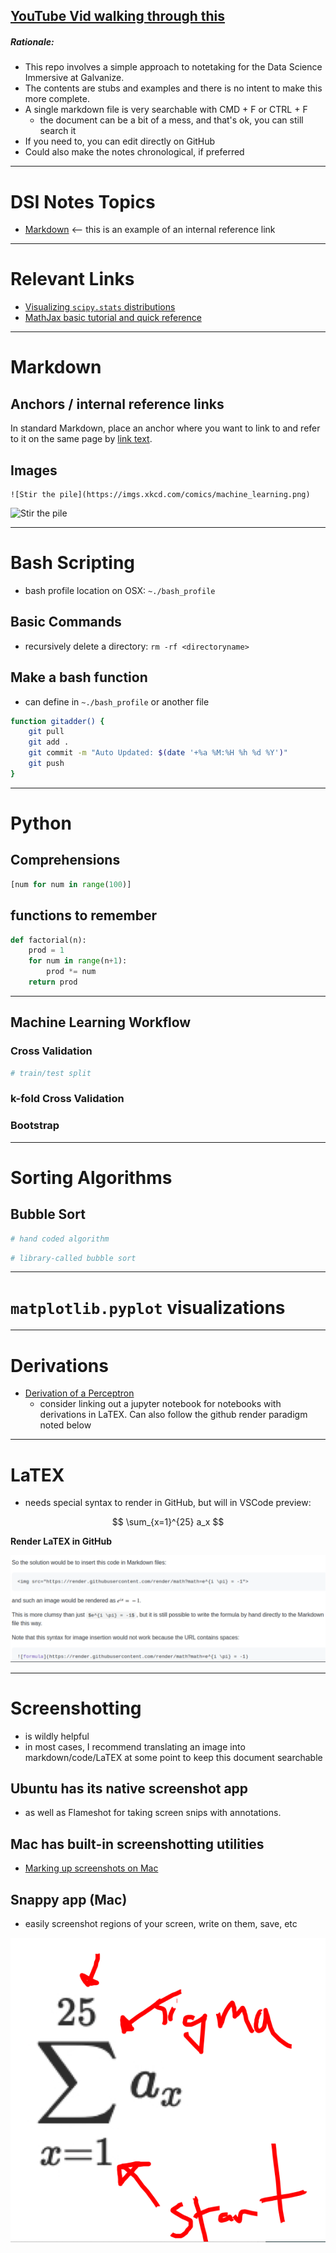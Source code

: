 ## [YouTube Vid walking through this](https://youtu.be/W5kZjp2uh8M?t=4722)

##### Rationale: 
* This repo involves a simple approach to notetaking for the Data Science Immersive at Galvanize.
* The contents are stubs and examples and there is no intent to make this more complete.
* A single markdown file is very searchable with CMD + F or CTRL + F
    * the document can be a bit of a mess, and that's ok, you can still search it
* If you need to, you can edit directly on GitHub
* Could also make the notes chronological, if preferred


----------------------


# DSI Notes Topics
* [Markdown](#markdown) <-- this is an example of an internal reference link


----------------------


# Relevant Links
* [Visualizing `scipy.stats` distributions](https://stackoverflow.com/questions/37559470/what-do-all-the-distributions-available-in-scipy-stats-look-like)
* [MathJax basic tutorial and quick reference](https://math.meta.stackexchange.com/questions/5020/mathjax-basic-tutorial-and-quick-reference)


------------------------------
# <a name="markdown">Markdown</a>

## Anchors / internal reference links
In standard Markdown, place an anchor <a name="markdown"></a> where you want to link to and refer to it on the same page by [link text](#abcd).


## Images

```
![Stir the pile](https://imgs.xkcd.com/comics/machine_learning.png)
```

![Stir the pile](https://imgs.xkcd.com/comics/machine_learning.png)


------------------------------
# Bash Scripting
* bash profile location on OSX: `~./bash_profile`

## Basic Commands
* recursively delete a directory: `rm -rf <directoryname>`

## Make a bash function
* can define in `~./bash_profile` or another file

```bash
function gitadder() {
    git pull
    git add .
    git commit -m "Auto Updated: $(date '+%a %M:%H %h %d %Y')"
    git push    
}
```


----------------------
# Python 

## Comprehensions

```python
[num for num in range(100)]
```

## functions to remember

```python
def factorial(n):
    prod = 1
    for num in range(n+1):
        prod *= num
    return prod
```


-------------------
## Machine Learning Workflow

### Cross Validation
```python
# train/test split
```

### k-fold Cross Validation


### Bootstrap


------------------
# Sorting Algorithms

## Bubble Sort

```python
# hand coded algorithm
```

```python
# library-called bubble sort
```

----------------------------

# `matplotlib.pyplot` visualizations


----------------------------
# Derivations
* [Derivation of a Perceptron](https://github.com/clownfragment/delme_Master_DSI_Notes/blob/master/notebooks/derivation_of_a_perceptron.ipynb)
    * consider linking out a jupyter notebook for notebooks with derivations in LaTEX. Can also follow the github render paradigm noted below

-------------------------
# LaTEX
* needs special syntax to render in GitHub, but will in VSCode preview:

$$
\sum_{x=1}^{25} a_x
$$

**Render LaTEX in GitHub**

![](images/render_latex_gh.png)

------------------------
# Screenshotting
* is wildly helpful
* in most cases, I recommend translating an image into markdown/code/LaTEX at some point to keep this document searchable

## Ubuntu has its native screenshot app
* as well as Flameshot for taking screen snips with annotations.

## Mac has built-in screenshotting utilities
* [Marking up screenshots on Mac](https://support.apple.com/guide/mac-help/mark-up-files-mchl1fd88863/10.15/mac/10.15)

## Snappy app (Mac)
* easily screenshot regions of your screen, write on them, save, etc

![snappy example](images/snappy_example.png)







